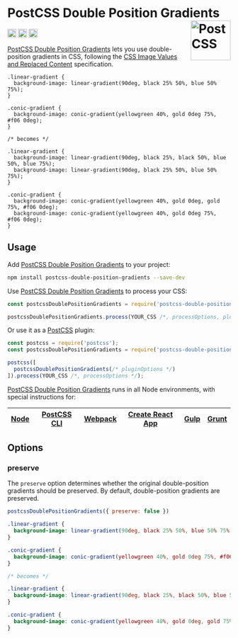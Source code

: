 # PostCSS Double Position Gradients [<img src="https://postcss.github.io/postcss/logo.svg" alt="PostCSS" width="90" height="90" align="right">][postcss]

[<img alt="NPM Version" src="https://img.shields.io/npm/v/postcss-double-position-gradients.svg" height="20">][npm-url]
[<img alt="CSS Standard Status" src="https://cssdb.org/badge/double-position-gradients.svg" height="20">][css-url]
[<img alt="Support Chat" src="https://img.shields.io/badge/support-chat-blue.svg" height="20">][git-url]

[PostCSS Double Position Gradients] lets you use double-position gradients in
CSS, following the [CSS Image Values and Replaced Content] specification.

```pcss
.linear-gradient {
  background-image: linear-gradient(90deg, black 25% 50%, blue 50% 75%);
}

.conic-gradient {
  background-image: conic-gradient(yellowgreen 40%, gold 0deg 75%, #f06 0deg);
}

/* becomes */

.linear-gradient {
  background-image: linear-gradient(90deg, black 25%, black 50%, blue 50%, blue 75%);
  background-image: linear-gradient(90deg, black 25% 50%, blue 50% 75%);
}

.conic-gradient {
  background-image: conic-gradient(yellowgreen 40%, gold 0deg, gold 75%, #f06 0deg);
  background-image: conic-gradient(yellowgreen 40%, gold 0deg 75%, #f06 0deg);
}
```

## Usage

Add [PostCSS Double Position Gradients] to your project:

```bash
npm install postcss-double-position-gradients --save-dev
```

Use [PostCSS Double Position Gradients] to process your CSS:

```js
const postcssDoublePositionGradients = require('postcss-double-position-gradients');

postcssDoublePositionGradients.process(YOUR_CSS /*, processOptions, pluginOptions */);
```

Or use it as a [PostCSS] plugin:

```js
const postcss = require('postcss');
const postcssDoublePositionGradients = require('postcss-double-position-gradients');

postcss([
  postcssDoublePositionGradients(/* pluginOptions */)
]).process(YOUR_CSS /*, processOptions */);
```

[PostCSS Double Position Gradients] runs in all Node environments, with special instructions for:

| [Node](INSTALL.md#node) | [PostCSS CLI](INSTALL.md#postcss-cli) | [Webpack](INSTALL.md#webpack) | [Create React App](INSTALL.md#create-react-app) | [Gulp](INSTALL.md#gulp) | [Grunt](INSTALL.md#grunt) |
| --- | --- | --- | --- | --- | --- |

## Options

### preserve

The `preserve` option determines whether the original double-position gradients
should be preserved. By default, double-position gradients are preserved.

```js
postcssDoublePositionGradients({ preserve: false })
```

```css
.linear-gradient {
  background-image: linear-gradient(90deg, black 25% 50%, blue 50% 75%);
}

.conic-gradient {
  background-image: conic-gradient(yellowgreen 40%, gold 0deg 75%, #f06 0deg);
}

/* becomes */

.linear-gradient {
  background-image: linear-gradient(90deg, black 25%, black 50%, blue 50%, blue 75%);
}

.conic-gradient {
  background-image: conic-gradient(yellowgreen 40%, gold 0deg, gold 75%, #f06 0deg);
}
```

[css-url]: https://cssdb.org/#double-position-gradients
[git-url]: https://gitter.im/postcss/postcss
[npm-url]: https://www.npmjs.com/package/postcss-double-position-gradients

[CSS Image Values and Replaced Content]: https://www.w3.org/TR/css-images-4/#color-stop-syntax
[PostCSS]: https://github.com/postcss/postcss
[PostCSS Double Position Gradients]: https://github.com/csstools/postcss-plugins/tree/main/plugins/postcss-double-position-gradients
